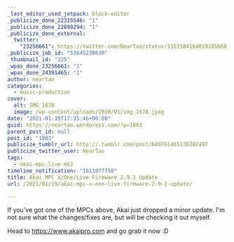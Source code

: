 ```yaml
---
_last_editor_used_jetpack: block-editor
_publicize_done_22315546: "1"
_publicize_done_22890294: "1"
_publicize_done_external:
  twitter:
    "23256661": https://twitter.com/NearTao/status/1351584164819185668
_publicize_job_id: "53645230630"
_thumbnail_id: "325"
_wpas_done_23256661: "1"
_wpas_done_24391465: "1"
author: neartao
categories:
  - music-production
cover:
  alt: IMG_1678
  image: /wp-content/uploads/2020/01/img_1678.jpeg
date: "2021-01-19T17:35:46+00:00"
guid: https://neartao.wordpress.com/?p=1803
parent_post_id: null
post_id: "1803"
publicize_tumblr_url: http://.tumblr.com/post/640761465138282497
publicize_twitter_user: NearTao
tags:
  - akai-mpc-live-mk2
timeline_notification: "1611077750"
title: Akai MPC X/One/Live Firmware 2.9.1 Update
url: /2021/01/19/akai-mpc-x-one-live-firmware-2-9-1-update/

---
```

If you've got one of the MPCs above, Akai just dropped a minor update. I'm not sure what the changes/fixes are, but will be checking it out myself.

Head to https://www.akaipro.com and go grab it now :D
